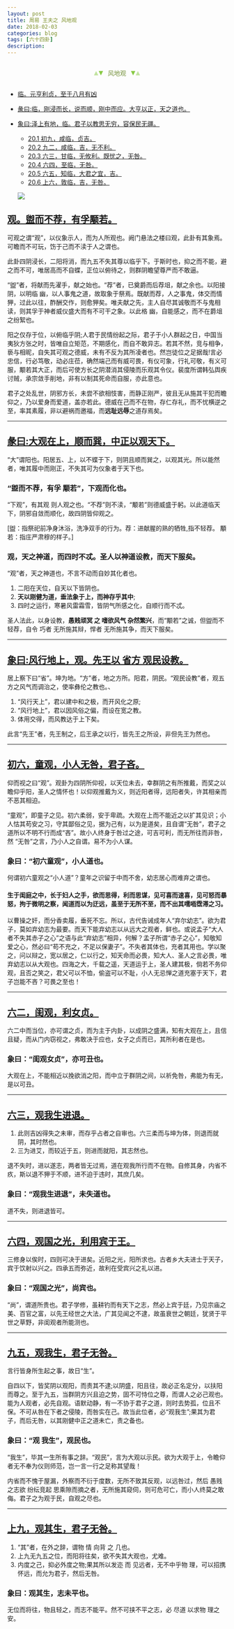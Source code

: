 ```yaml
---
layout: post
title: 周易 王夫之 风地观
date: 2018-02-03
categories: blog
tags: [六十四卦]
description: 
---
```


<span id = "jump"></span>


<section style="margin: 0px auto; text-align: center;">
    <section class="xhr" style="width: 0px; height: 0px; border-left: 5px solid transparent; border-right: 5px solid transparent; border-bottom: 10px solid rgb(135, 201, 67); display: inline-block; opacity: 0.5; border-top-color: rgb(135, 201, 67);"></section>
    <section class="xhr" style="width: 0px; height: 0px; border-left: 5px solid transparent; border-right: 5px solid transparent; border-top: 10px solid rgb(135, 201, 67); display: inline-block; margin-left: -3px; border-bottom-color: rgb(135, 201, 67);"></section>
    <section style="
margin-left: 0.5em;
display: inline-block;">
        <p>
            <span style="color: rgb(118, 146, 60);">风地观</span>
        </p>
    </section>
    <section class="xhr" style="margin-left: 0.5em; width: 0px; height: 0px; border-left: 5px solid transparent; border-right: 5px solid transparent; border-top: 10px solid rgb(135, 201, 67); display: inline-block; border-bottom-color: rgb(135, 201, 67);"></section>
    <section class="xhr" style="width: 0px; height: 0px; border-left: 5px solid transparent; border-right: 5px solid transparent; border-bottom: 10px solid rgb(135, 201, 67); display: inline-block; opacity: 0.5; margin-left: -3px; border-top-color: rgb(135, 201, 67);"></section>
</section>

- [临。元亨利贞，至于八月有凶](#jump至于八月有凶)
- [彖曰:临，刚浸而长，说而顺，刚中而应。大亨以正，天之道也。](#jump刚浸而长)
- [象曰:泽上有地，临。君子以教思无穷，容保民无疆。](#jump泽上有地)
  - [20.1 初九，咸临，贞吉。](#jump咸临，贞吉)
  - [20.2 九二，咸临，吉，无不利。](#jump干母之蛊)
  - [20.3 六三，甘临，无攸利。既忧之，无咎。](#jump甘临)
  - [20.4 六四，至临，无咎。](#jump至临)
  - [20.5 六五，知临，大君之宜，吉。](#jump知临)
  - [20.6 上六，敦临，吉，无咎。](#jump敦临)
  
  ![](http://www.guoyi360.com/uploads/allimg/130426/1-1304260T133917.jpg)


<span id = "jump盥而不荐"></span>
## [观。盥而不荐，有孚颙若。](#jump)
可观之谓“观”，以仪象示人，而为人所观也。阙门悬法之楼曰观，此卦有其象焉。可瞻而不可玩，饬于己而不渎于人之谓也。


此卦四阴浸长，二阳将消，而九五不失其尊以临乎下。于斯时也，抑之而不能，避之而不可，唯居高而不自蝶，正位以俯待之，则群阴瞻望尊严而不敢逼。


“盥”者，将献而先濯手，献之始也。“荐”者，已奠爵而后荐俎，献之余也。以阳接阴，以明临 幽，以人事鬼之道，故取象于祭焉。既献而荐，人之事鬼，体交而情狎，过此以往，酢酬交作，则愈狎矣。唯夫献之先，主人自尽其诚敬而不与鬼相读，则其孚于神者威仪盛大而有不可干之象。以此格 幽，自能感之，而不在爵俎之纷絮也。


阳之仅存于位，以俯临乎阴;人君于民情纷起之际，君子于小人群起之日，中国当夷狄方张之时，皆唯自立矩范，不期感化，而自不敢异志。若其不然，竞与相争，亵与相昵，自失其可观之德威，未有不反为其所凌者也。然岂徒位之足据哉!言必忠信，行必笃敬，动必庄莅，确然端己而有威可畏，有仪可象，行礼可敬，有义可服，颙若其大正，而后可使方长之阴潜消其侵陵而乐观其令仪。裴度所谓韩弘舆疾讨贼，承宗敛手削地，非有以制其死命而自服，亦此意也。


君子之处乱世，阴邪方长，未尝不欲相忮害，而静正刚严，彼且无从施其干犯而瞻仰之，乃以爱身而爱道，盖亦若此。德威在己而不在物，存仁存礼，而不忧横逆之至，率其素履，非以避祸而邀福，而**远耻远辱**之道存焉矣。

----

<span id = "jump大观在上"></span>
## [彖曰:大观在上，顺而巽，中正以观天下。](#jump)
“大”谓阳也。阳居五、上，以不蝶于下，则阴且顺而巽之，以观其光。所以能然者，唯其履中而刚正，不失其可为仪象者于天下也。

### “盥而不荐，有孚 颙若”，下观而化也。
“下观”，有其观 则人观之也。“不荐”则不渎，“颙若”则德威盛于躬。以此道临天下，阴邪自敛而顺化，故四阴皆仰观之。


[盥：指祭祀前净身沐浴，洗净双手的行为。荐：进献腥的熟的牺牲,指不轻荐。 顒若：指庄严肃穆的样子。]

### 观，天之神道，而四时不忒。圣人以神道设教，而天下服矣。
“观”者，天之神道也，不言不动而自妙其化者也。
1. 二阳在天位，自天以下皆阴也。
1. **天以刚健为道，垂法象于上，而神存乎其中**;
1. 四时之运行，寒暑风雷霜雪，皆阴气所感之化，自顺行而不忒。


圣人法此，以身设教，**愚贱顽冥 之 嗜欲风气 杂然繁兴**，而“颙若”之诚，但盥而不轻荐，自令 巧者 无所施其辩，悍者 无所施其争，而天下服矣。

----

<span id = "jump风行地上"></span>
## [象曰:风行地上，观。先王以 省方 观民设教。](#jump)
居上察下曰“省”。坤为地。“方”者，地之方所。阳君，阴民。“观民设教”者，观五方之风气而调治之，使率彝伦之教也。、
1. “风行天上”，君以建中和之极，而开风化之原;
1. “风行地上”，君以因风俗之偏，而设在宽之教。
1. 体用交得，而风教达于上下矣。


此言“先王”者，先王制之，后王承之以行，皆先王之所设，非但先王为然也。

----

<span id = "jump童观"></span>
## [初六，童观，小人无咎，君子吝。](#jump)
仰而视之曰“观”。观卦为四阴所仰视，以天位未去，幸群阴之有所推戴，而奖之以瞻仰乎阳，圣人之情怀也！以仰观推戴为义，则近阳者得，远阳者失，许其相亲而不恶其相迫。


“童观”，即童子之见。初六柔弱，安于卑疏。大观在上而不能近之以扩其见识；小人怙其苟安之习，守其鄙俗之见，据为己有，以为是道矣，且自谓“无咎”，君子之道所以不明不行而成“吝”。故小人终身于咎过之途，可吉可利，而无所往而非咎，然 “无咎”之言，乃小人之自谓。易不为小人谋。


### 象曰：“初六童观”，小人道也。
何谓初六童观之“小人道”？童年之识留于中而不舍，幼志居心而难弃之谓也。


#### 生于闺庭之中，长于妇人之手，欲而思得，利而思谋，见可喜而速喜，见可怒而暴怒，拘于微明之察，闻道而以为迂远，虽至于无所不至，而不出其嚅㖇霑滞之习。
以曹操之奸，而分香卖履，垂死不忘。所以，古代告诫成年人“弃尔幼志”。欲为君子，莫如弃幼志为最要。而天下能弃幼志以从远大之观者，鲜也。或说孟子“大人者不失其赤子之心”之语与此“弃幼志”相异，何解？孟子所谓“赤子之心”，知敬知爱之心，然必曰“苟不充之，不足以保妻子”。不失者其体也，充者其用也。学以聚之，问以辩之，宽以居之，仁以行之，知天命而必畏，知大人、圣人之言必畏，唯弃幼志以从大观也。四海之大，千载之遥，天道运于上，圣人建其极，倘若不务仰观，且否之笑之，君父可以不恤，偷盗可以不耻，小人无忌惮之道充塞于天下，君子岂能不吝？可畏之至也！

----

<span id = "jump闺观"></span>
## [六二，闺观，利女贞。](#jump)
六二中而当位，亦可谓之贞，而为主于内卦，以成阴之盛满，知有大观在上，且信且疑，而从门内窃视之，弗敢决于应也，女子之贞而已，其所利者在是也。

### 象曰：“闺观女贞”，亦可丑也。
大观在上，不能相近以挽欲消之阳，而中立于群阴之间，以祈免咎，弗能为有无，是以可丑。

----

<span id = "jump观我生进退"></span>
## [六三，观我生进退。](#jump)
1. 此则吉凶得失之未审，而存乎占者之自审也。六三柔而与坤为体，则退而就阴，其时然也。
1. 三为进艾，而较近于五，则进而就阳，其志然也。


退不失时，进以遂志，两者皆无过焉，道在观我所行而不在物。自修其身，内省不疚，斯以退不狎于不顺，进不迫于违时，其庶几矣。

### 象曰：“观我生进退”，未失道也。
道不失，则进退皆可。

----

<span id = "jump观国之光"></span>
## [六四，观国之光，利用宾于王。](#jump)
三修身以俟时，四则可决于进矣。近阳之光，阳所求也。古者乡大夫进士于天子，宾于饮射以兴之。四承五而弥近，故利在受宾兴之礼以进。

### 象曰：“观国之光”，尚宾也。
“尚”，谓道所贵也。君子学修，虽耕钓而有天下之志，然必上宾于廷，乃见宗庙之美、百官之富，以先王经世之大法，广其见闻之不逮，故虽衰世之朝廷，犹贤于平世之草野，非闺观者所能测也。

----

<span id = "jump观我生"></span>
## [九五，观我生，君子无咎。](#jump)
言行皆身所生起之事，故日“生”。


自四以下，皆奖阴以观阳，而责其不逮;以阴盛，阳且往，故必正名定分，以扶阳而尊之。至于九五，当群阴方兴且迫之势，固不可恃位之尊，而谓人之必己观也。能为人观者，必先自观。语默动静，有一不协于君子之道，则时去势孤，位且不保。不可从咎在下者之侵陵，而咎实在己。故当此位者，必“观我生”;果其为君子，而后无咎，以其刚健中正之道未亡，责之备也。

### 象曰：“观 我生”，观民也。
“我生”，毕其一生所有事之辞。“观民”，言为大观以示民。欲为大观于上，令瞻仰者无不奉为仪则师范，岂一言一行之足称其望哉！


内省而不愧于屋漏，外察而不衍于度数，无所不致其反观，以远咎过，然后 愚贱之志欲 纷纭竞起 思乘隙而摘之者，无所施其窥伺，则可危可亡，而小人终莫之敢侮。君子之为观于民，自观之尽也。

----

<span id = "jump小人无咎"></span>
## [上九，观其生，君子无咎。](#jump)
1. “其”者，在外之辞，谓物 情 向背 之 几也。
1. 上九无九五之位，而阳将往矣，欲不失其大观也，尤难。
1. 内度之己，抑必外度之物;果其所以发迩 而 见远者，无不中乎物 理，可以招携怀远，而允为君子，然后无咎。

### 象曰：观其生，志未平也。
无位而将往，物且轻之，而志不能平。然不可挟不平之志，必 尽道 以求物 理之安。














